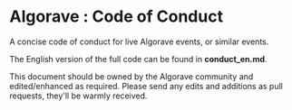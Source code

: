 # Algorave : Code of Conduct
A concise code of conduct for live Algorave events, or similar events.

The English version of the full code can be found in **conduct_en.md**.

This document should be owned by the Algorave community and edited/enhanced as required. Please send any edits and additions as pull requests, they'll be warmly received.
